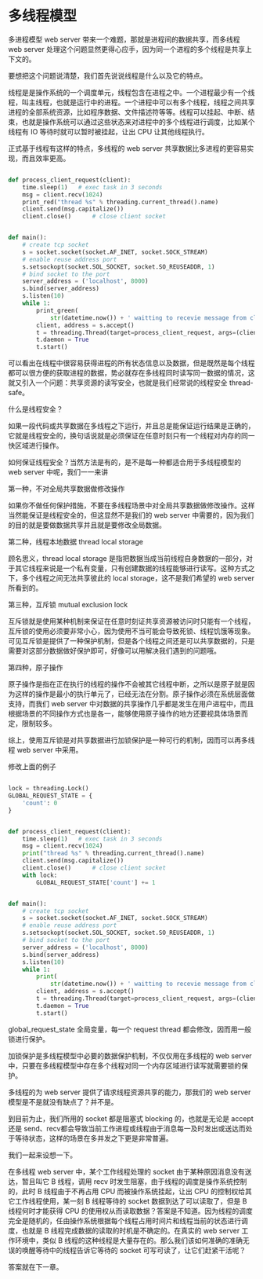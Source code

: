 # 多线程模型

多进程模型 web server 带来一个难题，那就是进程间的数据共享，而多线程 web server 处理这个问题显然更得心应手，因为同一个进程的多个线程是共享上下文的。

要想把这个问题说清楚，我们首先说说线程是什么以及它的特点。

线程是是操作系统的一个调度单元，线程包含在进程之中。一个进程最少有一个线程，叫主线程，也就是运行中的进程。一个进程中可以有多个线程，线程之间共享进程的全部系统资源，比如程序数据、文件描述符等等。线程可以挂起、中断、结束，也就是操作系统可以通过这些状态来对进程中的多个线程进行调度，比如某个线程有 IO 等待时就可以暂时被挂起，让出 CPU 让其他线程执行。

正式基于线程有这样的特点，多线程的 web server 共享数据比多进程的更容易实现，而且效率更高。

```python

def process_client_request(client):
    time.sleep(1)   # exec task in 3 seconds
    msg = client.recv(1024)
    print_red("thread %s" % threading.current_thread().name)
    client.send(msg.capitalize())
    client.close()      # close client socket


def main():
    # create tcp socket
    s = socket.socket(socket.AF_INET, socket.SOCK_STREAM)
    # enable reuse address port
    s.setsockopt(socket.SOL_SOCKET, socket.SO_REUSEADDR, 1)
    # bind socket to the port
    server_address = ('localhost', 8000)
    s.bind(server_address)
    s.listen(10)
    while 1:
        print_green(
            str(datetime.now()) + ' waitting to recevie message from client')
        client, address = s.accept()
        t = threading.Thread(target=process_client_request, args=(client,))
        t.daemon = True
        t.start()
```

可以看出在线程中很容易获得进程的所有状态信息以及数据，但是既然是每个线程都可以很方便的获取进程的数据，势必就存在多线程同时读写同一数据的情况，这就又引入一个问题：共享资源的读写安全，也就是我们经常说的线程安全 thread-safe。

什么是线程安全？

如果一段代码或共享数据在多线程之下运行，并且总是能保证运行结果是正确的，它就是线程安全的，换句话说就是必须保证在任意时刻只有一个线程对内存的同一快区域进行操作。

如何保证线程安全？当然方法是有的，是不是每一种都适合用于多线程模型的 web server 中呢，我们一一来讲

第一种，不对全局共享数据做修改操作

如果你不做任何保护措施，不要在多线程场景中对全局共享数据做修改操作。这样当然能保证是线程安全的，但这显然不是我们的 web server 中需要的，因为我们的目的就是要做数据共享并且就是要修改全局数据。


第二种，线程本地数据 thread local storage

顾名思义，thread local storage 是指把数据当成当前线程自身数据的一部分，对于其它线程来说是一个私有变量，只有创建数据的线程能够进行读写。这种方式之下，多个线程之间无法共享彼此的 local storage，这不是我们希望的 web server 所看到的。

第三种，互斥锁 mutual exclusion lock

互斥锁就是使用某种机制来保证在任意时刻证共享资源被访问时只能有一个线程，互斥锁的使用必须要非常小心，因为使用不当可能会导致死锁、线程饥饿等现象。可见互斥锁是提供了一种保护机制，但是各个线程之间还是可以共享数据的，只是需要对这部分数据做好保护即可，好像可以用解决我们遇到的问题哦。

第四种，原子操作

原子操作是指在正在执行的线程的操作不会被其它线程中断，之所以是原子就是因为这样的操作是最小的执行单元了，已经无法在分割。原子操作必须在系统层面做支持，而我们 web server 中对数据的共享操作几乎都是发生在用户进程中，而且根据场景的不同操作方式也是各一，能够使用原子操作的地方还要视具体场景而定，限制较多。

综上，使用互斥锁是对共享数据进行加锁保护是一种可行的机制，因而可以再多线程 web server 中采用。

修改上面的例子

```python

lock = threading.Lock()
GLOBAL_REQUEST_STATE = {
    'count': 0
}


def process_client_request(client):
    time.sleep(1)   # exec task in 3 seconds
    msg = client.recv(1024)
    print("thread %s" % threading.current_thread().name)
    client.send(msg.capitalize())
    client.close()      # close client socket
    with lock:
        GLOBAL_REQUEST_STATE['count'] += 1


def main():
    # create tcp socket
    s = socket.socket(socket.AF_INET, socket.SOCK_STREAM)
    # enable reuse address port
    s.setsockopt(socket.SOL_SOCKET, socket.SO_REUSEADDR, 1)
    # bind socket to the port
    server_address = ('localhost', 8000)
    s.bind(server_address)
    s.listen(10)
    while 1:
        print(
            str(datetime.now()) + ' waitting to recevie message from client')
        client, address = s.accept()
        t = threading.Thread(target=process_client_request, args=(client,))
        t.daemon = True
        t.start()

```

global_request_state 全局变量，每一个 request thread 都会修改，因而用一般锁进行保护。

加锁保护是多线程模型中必要的数据保护机制，不仅仅用在多线程的 web server 中，只要在多线程模型中存在多个线程对同一个内存区域进行读写就需要锁的保护。


多线程的为 web server 提供了请求线程资源共享的能力，那我们的 web server 模型是不是就没有缺点了？并不是。

到目前为止，我们所用的 socket 都是阻塞式 blocking 的，也就是无论是 accept 还是 send、recv都会导致当前工作进程或线程由于消息每一及时发出或送达而处于等待状态，这样的场景在多并发之下更是非常普遍。

我们一起来设想一下。

在多线程 web server 中，某个工作线程处理的 socket 由于某种原因消息没有送达，暂且叫它 B 线程，调用 recv 时发生阻塞，由于线程的调度是操作系统控制的，此时 B 线程由于不再占用 CPU 而被操作系统挂起，让出 CPU 的控制权给其它工作线程使用，某一刻 B 线程等待的 socket 数据到达了可以读取了，但是 B 线程何时才能获得 CPU 的使用权从而读取数据？答案是不知道。因为线程的调度完全是随机的，任由操作系统根据每个线程占用时间片和线程当前的状态进行调度，也就是 B 线程完成数据的读取的时机是不确定的。在真实的 web server 工作环境中，类似 B 线程的这种线程是大量存在的。那么我们该如何准确的准确无误的唤醒等待中的线程告诉它等待的 socket 可写可读了，让它们赶紧干活呢？

答案就在下一章。